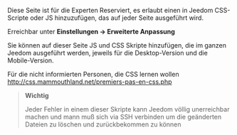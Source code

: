 Diese Seite ist für die Experten Reserviert, es erlaubt einen in Jeedom CSS-
Scripte oder JS hinzuzufügen, das auf jeder Seite ausgeführt wird.

Erreichbar unter **Einstellungen → Erweiterte Anpassung**

Sie können auf dieser Seite JS und CSS Skripte hinzufügen, die im ganzen
Jeedom ausgeführt werden, jeweils für die Desktop-Version und die
Mobile-Version.

Für die nicht informierten Personen, die CSS lernen wollen
<http://css.mammouthland.net/premiers-pas-en-css.php>

> **Wichtig**
>
> Jeder Fehler in einem dieser Skripte kann Jeedom völlig unerreichbar
> machen und mann muß sich via SSH verbinden um die geänderten
> Dateien zu löschen und zurückbekommen zu können
